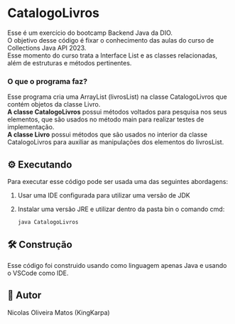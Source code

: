 # CatalogoLivros
Esse é um exercício do bootcamp Backend Java da DIO. <br>
O objetivo desse código é fixar o conhecimento das aulas do curso de Collections Java API 2023. <br>
Esse momento do curso trata a Interface List e as classes relacionadas, além de estruturas e métodos pertinentes.

### O que o programa faz?
Esse programa cria uma ArrayList (livrosList) na classe CatalogoLivros que contém objetos da classe Livro. <br>
**A classe CatalogoLivros** possui métodos voltados para pesquisa nos seus elementos, que são usados no método main para realizar testes de implementação. <br>
**A classe Livro** possui métodos que são usados no interior da classe CatalogoLivros para auxiliar as manipulações dos elementos do livrosList.

## :gear: Executando
Para executar esse código pode ser usada uma das seguintes abordagens: <br>
1. Usar uma IDE configurada para utilizar uma versão de JDK

2. Instalar uma versão JRE e utilizar dentro da pasta bin o comando cmd: 
    ```
    java CatalogoLivros
    ```

## :hammer_and_wrench: Construção
Esse código foi construido usando como linguagem apenas Java e usando o VSCode como IDE.

## :dragon_face: Autor
Nicolas Oliveira Matos (KingKarpa)
